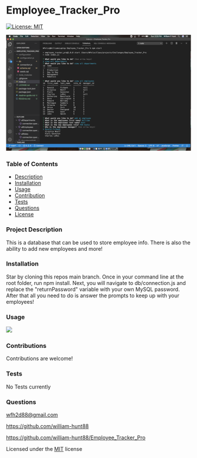  # Employee_Tracker_Pro
  [![License: MIT](https://img.shields.io/badge/License-MIT-yellow.svg)](https://opensource.org/licenses/MIT) 

  <img src = "./assets/images/screenshot.png" >
  
  ### Table of Contents
  * [Description](#project-description)
  * [Installation](#installation)
  * [Usage](#usage)
  * [Contribution](#contributions)
  * [Tests](#tests)
  * [Questions](#questions)
  * [License](#license)
  
  ### Project Description
  This is a database that can be used to store employee info. There is also the ability to add new employees and more!

  ### Installation
  Star by cloning this repos main branch. Once in your command line at the root folder, run npm install. Next, you will navigate to db/connection.js and replace the "returnPassword" variable with your own MySQL password. After that all you need to do is answer the prompts to keep up with your employees!

  ### Usage
  [![](http://img.youtube.com/vi/k54rnm_eBJA/0.jpg)](http://www.youtube.com/watch?v=k54rnm_eBJA "demo video")

  ### Contributions
  Contributions are welcome!

  ### Tests
  No Tests currently

  ### Questions
  wfh2d88@gmail.com <br> 

  https://github.com/william-hunt88

  https://github.com/william-hunt88/Employee_Tracker_Pro
  
  
  Licensed under the [MIT](https://github.com/william-hunt88/Employee_Tracker_Pro/blob/main/LICENSE.txt) license
